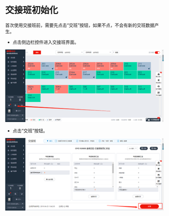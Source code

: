 # 交接班初始化

首次使用交接班前，需要先点击“交班”按钮，如果不点，不会有新的交班数据产生。

* 点击侧边栏控件进入交接班界面。

![](../../.gitbook/assets/image%20%28414%29.png)

* 点击“交班”按钮。

![](../../.gitbook/assets/image%20%2888%29.png)





